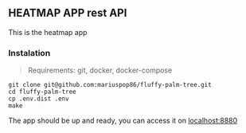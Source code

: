 ## HEATMAP APP rest API
This is the heatmap app
### Instalation
> Requirements: git, docker, docker-compose

```
git clone git@github.com:mariuspop86/fluffy-palm-tree.git
cd fluffy-palm-tree
cp .env.dist .env
make
```
The app should be up and ready, you can access it on [localhost:8880](localhost:8880)

